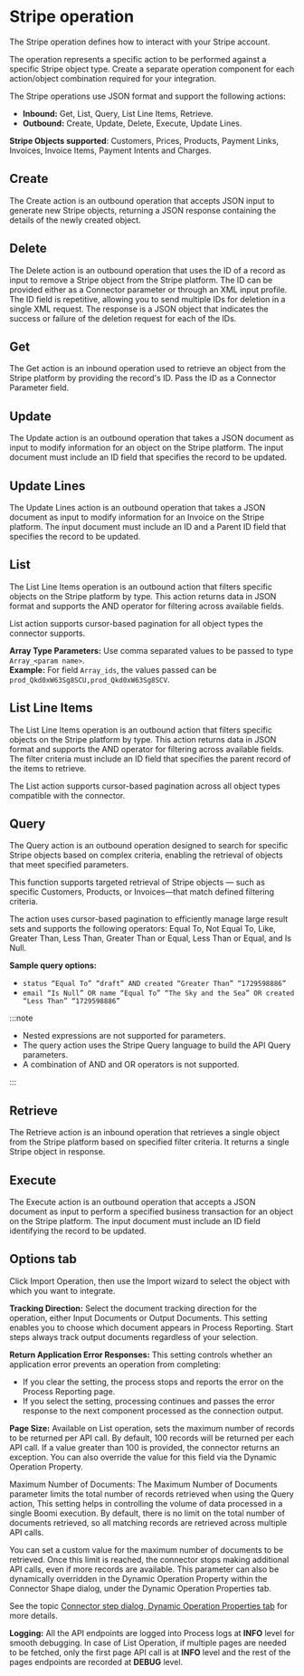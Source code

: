 # Stripe operation

<head>
  <meta name="guidename" content="Integration"/>
  <meta name="context" content="GUID-ec16fc43-99f6-4971-8c1b-5c070880dffe"/>
</head>

The Stripe operation defines how to interact with your Stripe account.

The operation represents a specific action to be performed against a specific Stripe object type. Create a separate operation component for each action/object combination required for your integration.

The Stripe operations use JSON format and support the following actions:

- **Inbound:** Get, List, Query, List Line Items, Retrieve.  
- **Outbound:** Create, Update, Delete, Execute, Update Lines.

**Stripe Objects supported**: Customers, Prices, Products, Payment Links, Invoices, Invoice Items, Payment Intents and Charges.

## Create​
The Create action is an outbound operation that accepts JSON input to generate new Stripe objects, returning a JSON response containing the details of the newly created object. 

## Delete​
The Delete action is an outbound operation that uses the ID of a record as input to remove a Stripe object from the Stripe platform. The ID can be provided either as a Connector parameter or through an XML input profile. The ID field is repetitive, allowing you to send multiple IDs for deletion in a single XML request. The response is a JSON object that indicates the success or failure of the deletion request for each of the IDs. 

## Get​
The Get action is an inbound operation used to retrieve an object from the Stripe platform by providing the record's ID. Pass the ID as a Connector Parameter field.

## Update​
The Update action is an outbound operation that takes a JSON document as input to modify information for an object on the Stripe platform. The input document must include an ID field that specifies the record to be updated.

## Update Lines
The Update Lines action is an outbound operation that takes a JSON document as input to modify information for an Invoice on the Stripe platform. The input document must include an ID and a Parent ID field that specifies the record to be updated.

## List
The List Line Items operation is an outbound action that filters specific objects on the Stripe platform by type. This action returns data in JSON format and supports the AND operator for filtering across available fields.
  
List action supports cursor-based pagination for all object types the connector supports.

**Array Type Parameters:** Use comma separated values to be passed to type `Array_<param name>`.  
**Example:** For field `Array_ids`, the values passed can be `prod_Qkd0xW63Sg8SCU,prod_Qkd0xW63Sg8SCV`. 

## List Line Items
The List Line Items operation is an outbound action that filters specific objects on the Stripe platform by type. This action returns data in JSON format and supports the AND operator for filtering across available fields. The filter criteria must include an ID field that specifies the parent record of the items to retrieve.

The List action supports cursor-based pagination across all object types compatible with the connector.

## Query
The Query action is an outbound operation designed to search for specific Stripe objects based on complex criteria, enabling the retrieval of objects that meet specified parameters.

This function supports targeted retrieval of Stripe objects — such as specific Customers, Products, or Invoices—that match defined filtering criteria.

The action uses cursor-based pagination to efficiently manage large result sets and supports the following operators: Equal To, Not Equal To, Like, Greater Than, Less Than, Greater Than or Equal, Less Than or Equal, and Is Null.

**Sample query options:**

- `status “Equal To” “draft” AND created “Greater Than” “1729598886”`
- `email “Is Null” OR name “Equal To” “The Sky and the Sea” OR created “Less Than” “1729598886”`

:::note

- Nested expressions are not supported for parameters. 
- The query action uses the Stripe Query language to build the API Query parameters.
- A combination of AND and OR operators is not supported.

:::

## Retrieve​
The Retrieve action is an inbound operation that retrieves a single object from the Stripe platform based on specified filter criteria. It returns a single Stripe object in response.
 
## Execute
The Execute action is an outbound operation that accepts a JSON document as input to perform a specified business transaction for an object on the Stripe platform. The input document must include an ID field identifying the record to be updated.

## Options tab​
Click Import Operation, then use the Import wizard to select the object with which you want to integrate. 

**Tracking Direction:** Select the document tracking direction for the operation, either Input Documents or Output Documents. This setting enables you to choose which document appears in Process Reporting. Start steps always track output documents regardless of your selection.

**Return Application Error Responses:** This setting controls whether an application error prevents an operation from completing:

- If you clear the setting, the process stops and reports the error on the Process Reporting page.
- If you select the setting, processing continues and passes the error response to the next component processed as the connection output.

**Page Size:** Available on List operation, sets the maximum number of records to be returned per API call. By default, 100 records will be returned per each API call. If a value greater than 100 is provided, the connector returns an exception. You can also override the value for this field via the Dynamic Operation Property. 

Maximum Number of Documents: The Maximum Number of Documents parameter limits the total number of records retrieved when using the Query action, This setting helps in controlling the volume of data processed in a single Boomi execution. By default, there is no limit on the total number of documents retrieved, so all matching records are retrieved across multiple API calls.

You can set a custom value for the maximum number of documents to be retrieved. Once this limit is reached, the connector stops making additional API calls, even if more records are available. This parameter can also be dynamically overridden in the Dynamic Operation Property within the Connector Shape dialog, under the Dynamic Operation Properties tab.

See the topic [Connector step dialog, Dynamic Operation Properties tab](../Process%20building/int-connector_shape_dialog_dynamic_operation_properties_tab_e473feba-b349-4b3b-8d82-2c3c9f94469b) for more details.  

**Logging:** All the API endpoints are logged into Process logs at **INFO** level for smooth debugging. In case of List Operation, if multiple pages are needed to be fetched, only the first page API call is at **INFO** level and the rest of the pages endpoints are recorded at **DEBUG** level.